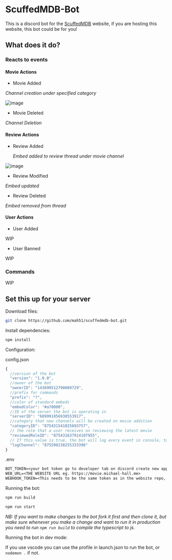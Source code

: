 # ScuffedMDB-Bot

This is a discord bot for the [ScuffedMDB](https://www.github.com/mah51/scuffedmdb) website, if you are hosting this website, this bot could be for you!

## What does it do?

### Reacts to events

#### Movie Actions

- Movie Added

_Channel creation under specified category_

![image](https://user-images.githubusercontent.com/47287285/129364735-b6ad1d16-2ac3-4e75-a186-d88961ff6be1.png)

- Movie Deleted

_Channel Deletion_

#### Review Actions

- Review Added
  
  _Embed added to review thread under movie channel_
  
![image](https://user-images.githubusercontent.com/47287285/129364908-e340ad9c-fa78-48b2-ad73-249bb0132320.png)

- Review Modified
  
 _Embed updated_
  
- Review Deleted
   
 _Embed removed from thread_

#### User Actions

- User Added

WIP

- User Banned

WIP

### Commands

WIP

## Set this up for your server

Download files:

```bash
git clone https://github.com/mah51/scuffedmdb-bot.git
```

Install dependencies:

```bash
npm install
```

Configuration:

config.json

```js
{
  //version of the bot
  "version": "1.0.0",
  //owner of the bot
  "ownerID": "143699512790089729",
  //prefix for commands
  "prefix": "?",
  //color of standard embeds
  "embedColor": "#a70000",
  //ID of the server the bot is operating in
  "serverID": "689991856930553917",
  //category that new channels will be created on movie addition
  "categoryID": "875431541025693757",
  // the role that a user receives on reviewing the latest movie
  "reviewedRoleID": "875431637914107955",
  // If this value is true, the bot will log every event in console, to a certain channel.
  "logChannel": "875590238255333396"
}
```

.env

```txt
BOT_TOKEN=<your bot token go to developer tab on discord create new application -> bot create bot -> copy bot token>
WEB_URL=<THE WEBSITE URL eg. https://movie.michael-hall.me>
WEBHOOK_TOKEN=<This needs to be the same token as in the website repo, and acts as a password so make it secure!>

```

Running the bot:

```bash
npm run build
```

```bash
npm run start
```

_NB: If you want to make changes to the bot fork it first and then clone it, but make sure whenever you make a change and want to run it in production you need to run `npm run build` to compile the typescript to js_.

Running the bot in dev mode:

If you use vscode you can use the profile in launch.json to run the bot, or `nodemon .` if not.
